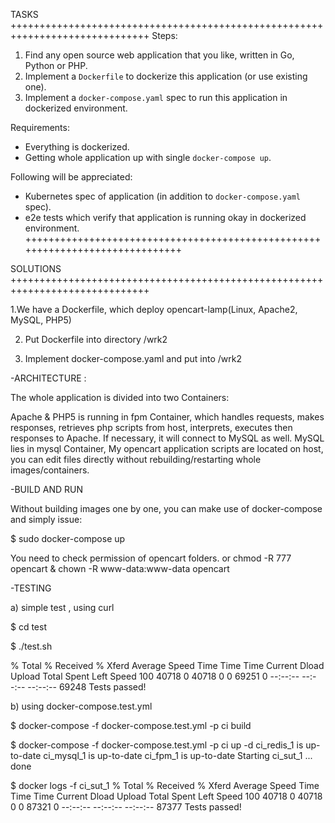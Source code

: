 TASKS
++++++++++++++++++++++++++++++++++++++++++++++++++++++++++++++++++++++++++++++
Steps:
1. Find any open source web application that you like, written in Go, Python or PHP.
2. Implement a `Dockerfile` to dockerize this application (or use existing one).
3. Implement a `docker-compose.yaml` spec to run this application in dockerized environment. 

Requirements:
- Everything is dockerized.
- Getting whole application up with single `docker-compose up`.

Following will be appreciated:
- Kubernetes spec of application (in addition to `docker-compose.yaml` spec).
- e2e tests which verify that application is running okay in dockerized environment.
++++++++++++++++++++++++++++++++++++++++++++++++++++++++++++++++++++++++++++++

SOLUTIONS
++++++++++++++++++++++++++++++++++++++++++++++++++++++++++++++++++++++++++++++

1.We have a Dockerfile, which deploy opencart-lamp(Linux, Apache2, MySQL, PHP5)

2. Put Dockerfile into directory /wrk2

3. Implement docker-compose.yaml and put into /wrk2

-ARCHITECTURE :

The whole application is divided into two Containers:

Apache & PHP5  is running in fpm Container, which handles requests, makes responses, retrieves php scripts from host, interprets, executes then responses to Apache. If necessary, it will connect to MySQL as well.
MySQL lies in mysql Container,
My opencart application scripts are located on host, you can edit files directly without rebuilding/restarting whole images/containers.

-BUILD AND RUN

Without building images one by one, you can make use of docker-compose and simply issue:

$ sudo docker-compose up

You need to check permission of opencart folders. or chmod -R 777 opencart & chown -R www-data:www-data opencart

-TESTING

a) simple test , using curl

$ cd test

$ ./test.sh

  % Total    % Received % Xferd  Average Speed   Time    Time     Time  Current
                                 Dload  Upload   Total   Spent    Left  Speed
100 40718    0 40718    0     0  69251      0 --:--:-- --:--:-- --:--:-- 69248
Tests passed!

b) using docker-compose.test.yml 

$ docker-compose -f docker-compose.test.yml -p ci build

$ docker-compose -f docker-compose.test.yml -p ci up -d
ci_redis_1 is up-to-date
ci_mysql_1 is up-to-date
ci_fpm_1 is up-to-date
Starting ci_sut_1 ... done

$ docker logs -f ci_sut_1
  % Total    % Received % Xferd  Average Speed   Time    Time     Time  Current
                                 Dload  Upload   Total   Spent    Left  Speed
100 40718    0 40718    0     0  87321      0 --:--:-- --:--:-- --:--:-- 87377
Tests passed!

